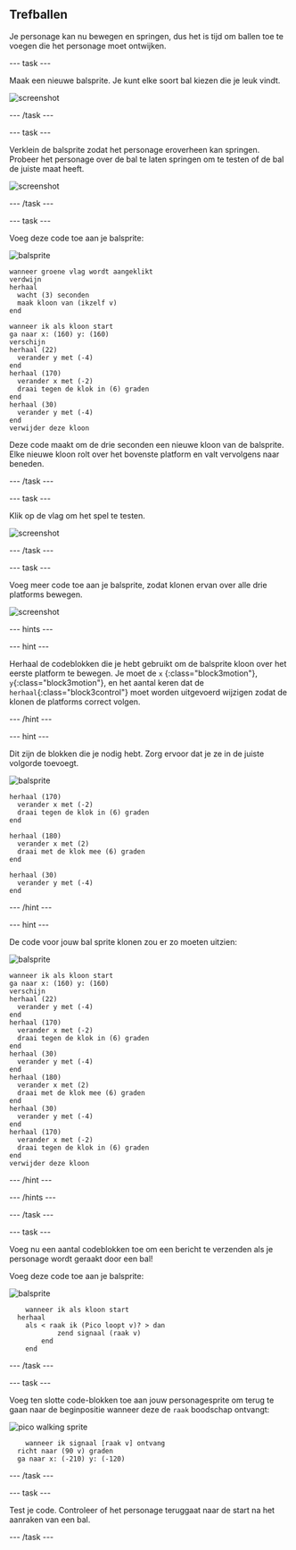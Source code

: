 ## Trefballen

Je personage kan nu bewegen en springen, dus het is tijd om ballen toe te voegen die het personage moet ontwijken.

--- task ---

Maak een nieuwe balsprite. Je kunt elke soort bal kiezen die je leuk vindt.

![screenshot](images/dodge-balls.png)

--- /task ---

--- task ---

Verklein de balsprite zodat het personage eroverheen kan springen. Probeer het personage over de bal te laten springen om te testen of de bal de juiste maat heeft.

![screenshot](images/dodge-ball-resize.png)

--- /task ---

--- task ---

Voeg deze code toe aan je balsprite:

![balsprite](images/ball_sprite.png)

```blocks3
wanneer groene vlag wordt aangeklikt
verdwijn
herhaal 
  wacht (3) seconden
  maak kloon van (ikzelf v)
end
```

```blocks3
wanneer ik als kloon start
ga naar x: (160) y: (160)
verschijn
herhaal (22) 
  verander y met (-4)
end
herhaal (170) 
  verander x met (-2)
  draai tegen de klok in (6) graden
end
herhaal (30) 
  verander y met (-4)
end
verwijder deze kloon
```

Deze code maakt om de drie seconden een nieuwe kloon van de balsprite. Elke nieuwe kloon rolt over het bovenste platform en valt vervolgens naar beneden.

--- /task ---

--- task ---

Klik op de vlag om het spel te testen.

![screenshot](images/dodge-ball-test.png)

--- /task ---

--- task ---

Voeg meer code toe aan je balsprite, zodat klonen ervan over alle drie platforms bewegen.

![screenshot](images/dodge-ball-more-motion.png)

--- hints ---


--- hint ---

Herhaal de codeblokken die je hebt gebruikt om de balsprite kloon over het eerste platform te bewegen. Je moet de `x` {:class="block3motion"}, `y`{:class="block3motion"}, en het aantal keren dat de `herhaal`{:class="block3control"} moet worden uitgevoerd wijzigen zodat de klonen de platforms correct volgen.

--- /hint ---

--- hint ---

Dit zijn de blokken die je nodig hebt. Zorg ervoor dat je ze in de juiste volgorde toevoegt.

![balsprite](images/ball_sprite.png)

```blocks3
herhaal (170) 
  verander x met (-2)
  draai tegen de klok in (6) graden
end

herhaal (180) 
  verander x met (2)
  draai met de klok mee (6) graden
end

herhaal (30) 
  verander y met (-4)
end
```

--- /hint ---

--- hint ---

De code voor jouw bal sprite klonen zou er zo moeten uitzien:

![balsprite](images/ball_sprite.png)

```blocks3
wanneer ik als kloon start
ga naar x: (160) y: (160)
verschijn
herhaal (22) 
  verander y met (-4)
end
herhaal (170) 
  verander x met (-2)
  draai tegen de klok in (6) graden
end
herhaal (30) 
  verander y met (-4)
end
herhaal (180) 
  verander x met (2)
  draai met de klok mee (6) graden
end
herhaal (30) 
  verander y met (-4)
end
herhaal (170) 
  verander x met (-2)
  draai tegen de klok in (6) graden
end
verwijder deze kloon
```

--- /hint ---

--- /hints ---

--- /task ---

--- task ---

Voeg nu een aantal codeblokken toe om een bericht te verzenden als je personage wordt geraakt door een bal!

Voeg deze code toe aan je balsprite:

![balsprite](images/ball_sprite.png)

```blocks3
    wanneer ik als kloon start
  herhaal 
    als < raak ik (Pico loopt v)? > dan
            zend signaal (raak v)
        end
    end
```

--- /task ---

--- task ---

Voeg ten slotte code-blokken toe aan jouw personagesprite om terug te gaan naar de beginpositie wanneer deze de `raak` boodschap ontvangt:

![pico walking sprite](images/pico_walking_sprite.png)

```blocks3
    wanneer ik signaal [raak v] ontvang
  richt naar (90 v) graden
  ga naar x: (-210) y: (-120)
```

--- /task ---

--- task ---

Test je code. Controleer of het personage teruggaat naar de start na het aanraken van een bal.

--- /task ---